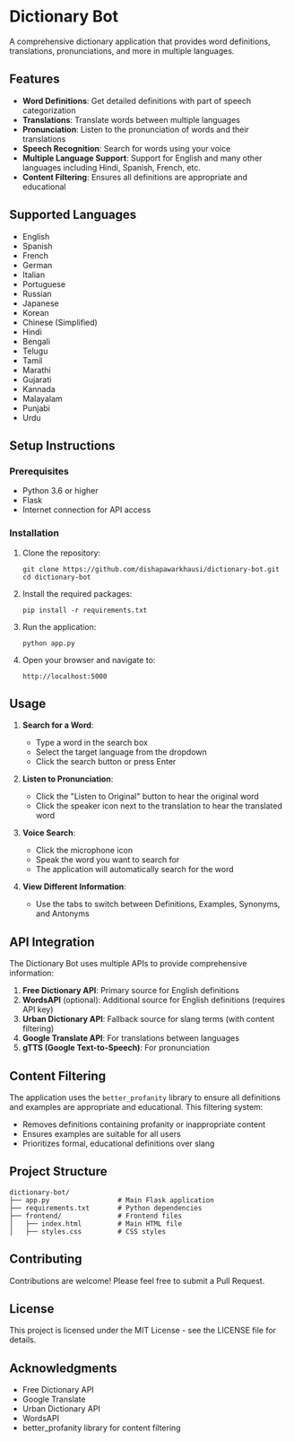 # Dictionary Bot

A comprehensive dictionary application that provides word definitions, translations, pronunciations, and more in multiple languages.

## Features

- **Word Definitions**: Get detailed definitions with part of speech categorization
- **Translations**: Translate words between multiple languages
- **Pronunciation**: Listen to the pronunciation of words and their translations
- **Speech Recognition**: Search for words using your voice
- **Multiple Language Support**: Support for English and many other languages including Hindi, Spanish, French, etc.
- **Content Filtering**: Ensures all definitions are appropriate and educational

## Supported Languages

- English
- Spanish
- French
- German
- Italian
- Portuguese
- Russian
- Japanese
- Korean
- Chinese (Simplified)
- Hindi
- Bengali
- Telugu
- Tamil
- Marathi
- Gujarati
- Kannada
- Malayalam
- Punjabi
- Urdu

## Setup Instructions

### Prerequisites

- Python 3.6 or higher
- Flask
- Internet connection for API access

### Installation

1. Clone the repository:
   ```
   git clone https://github.com/dishapawarkhausi/dictionary-bot.git
   cd dictionary-bot
   ```

2. Install the required packages:
   ```
   pip install -r requirements.txt
   ```

3. Run the application:
   ```
   python app.py
   ```

4. Open your browser and navigate to:
   ```
   http://localhost:5000
   ```

## Usage

1. **Search for a Word**:
   - Type a word in the search box
   - Select the target language from the dropdown
   - Click the search button or press Enter

2. **Listen to Pronunciation**:
   - Click the "Listen to Original" button to hear the original word
   - Click the speaker icon next to the translation to hear the translated word

3. **Voice Search**:
   - Click the microphone icon
   - Speak the word you want to search for
   - The application will automatically search for the word

4. **View Different Information**:
   - Use the tabs to switch between Definitions, Examples, Synonyms, and Antonyms

## API Integration

The Dictionary Bot uses multiple APIs to provide comprehensive information:

1. **Free Dictionary API**: Primary source for English definitions
2. **WordsAPI** (optional): Additional source for English definitions (requires API key)
3. **Urban Dictionary API**: Fallback source for slang terms (with content filtering)
4. **Google Translate API**: For translations between languages
5. **gTTS (Google Text-to-Speech)**: For pronunciation

## Content Filtering

The application uses the `better_profanity` library to ensure all definitions and examples are appropriate and educational. This filtering system:

- Removes definitions containing profanity or inappropriate content
- Ensures examples are suitable for all users
- Prioritizes formal, educational definitions over slang

## Project Structure

```
dictionary-bot/
├── app.py                 # Main Flask application
├── requirements.txt       # Python dependencies
├── frontend/              # Frontend files
│   ├── index.html         # Main HTML file
│   ├── styles.css         # CSS styles

```

## Contributing

Contributions are welcome! Please feel free to submit a Pull Request.

## License

This project is licensed under the MIT License - see the LICENSE file for details.

## Acknowledgments

- Free Dictionary API
- Google Translate
- Urban Dictionary API
- WordsAPI
- better_profanity library for content filtering 
